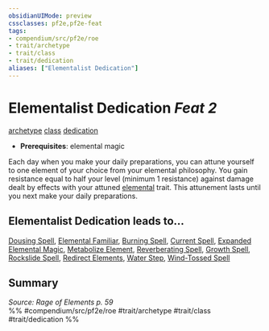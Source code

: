 ```yaml
---
obsidianUIMode: preview
cssclasses: pf2e,pf2e-feat
tags:
- compendium/src/pf2e/roe
- trait/archetype
- trait/class
- trait/dedication
aliases: ["Elementalist Dedication"]
---
```

# Elementalist Dedication  *Feat 2*  
[archetype](rules/traits/archetype.md "Archetype Feat Trait")  [class](rules/traits/class-som.md "Class Class Trait")  [dedication](rules/traits/dedication.md "Dedication Feat Trait")  

- **Prerequisites**: elemental magic

Each day when you make your daily preparations, you can attune yourself to one element of your choice from your elemental philosophy. You gain resistance equal to half your level (minimum 1 resistance) against damage dealt by effects with your attuned [elemental](rules/traits/elemental.md "Elemental Creature Type Trait") trait. This attunement lasts until you next make your daily preparations.

## Elementalist Dedication leads to...

[Dousing Spell](compendium/feats/dousing-spell-roe.md), [Elemental Familiar](compendium/feats/elemental-familiar-roe.md), [Burning Spell](compendium/feats/burning-spell-roe.md), [Current Spell](compendium/feats/current-spell-roe.md), [Expanded Elemental Magic](compendium/feats/expanded-elemental-magic-roe.md), [Metabolize Element](compendium/feats/metabolize-element-roe.md), [Reverberating Spell](compendium/feats/reverberating-spell-roe.md), [Growth Spell](compendium/feats/growth-spell-roe.md), [Rockslide Spell](compendium/feats/rockslide-spell-roe.md), [Redirect Elements](compendium/feats/redirect-elements-roe.md), [Water Step](compendium/feats/water-step-roe.md), [Wind-Tossed Spell](compendium/feats/wind-tossed-spell-roe.md)

## Summary

*Source: Rage of Elements p. 59*  
%% #compendium/src/pf2e/roe #trait/archetype #trait/class #trait/dedication %%